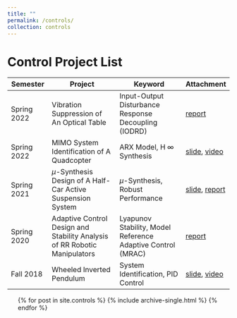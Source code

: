 ```yaml
---
title: ""
permalink: /controls/
collection: controls
---
```


Control Project List
======
| Semester  | Project  | Keyword | Attachment |
| --- | ------- | ----- | ---- |
| Spring 2022 | Vibration Suppression of An Optical Table | Input-Output Disturbance Response Decoupling (IODRD) | [report](http://twwang97.github.io/files/report_optical.pdf) |
| Spring 2022 | MIMO System Identification of A Quadcopter | ARX Model, H $\infty$ Synthesis | [slide](http://twwang97.github.io/files/report_sysID_David.pdf), [video](https://youtube.com/shorts/HsXJFUH4R2Q) |
| Spring 2021 | $\mu$-Synthesis Design of A Half-Car Active Suspension System | $\mu$-Synthesis, Robust Performance | [slide](http://twwang97.github.io/files/presentation_synthesize_half_car.pdf), [report](http://twwang97.github.io/files/report_synthesize_half_car.pdf) |
| Spring 2020 | Adaptive Control Design and Stability Analysis of RR Robotic Manipulators | Lyapunov Stability, Model Reference Adaptive Control (MRAC) | [report](http://twwang97.github.io/files/report_adaptive_rr_arm.pdf) |
| Fall 2018 | Wheeled Inverted Pendulum  | System Identification, PID Control | [slide](http://twwang97.github.io/files/presentation_inverted.pdf), [video](https://youtu.be/Kn8Ok2zyNI4) |

<ul>
    {% for post in site.controls %}
        {% include archive-single.html %}
    {% endfor %}
</ul>